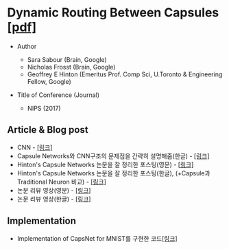 # Dynamic Routing Between Capsules [[pdf]](https://arxiv.org/pdf/1710.09829.pdf)

* Author
	* Sara Sabour (Brain, Google)
	* Nicholas Frosst (Brain, Google)
	* Geoffrey E Hinton (Emeritus Prof. Comp Sci, U.Toronto & Engineering Fellow, Google)

* Title of Conference (Journal)
	* NIPS (2017)


## Article & Blog post
* CNN - [[링크]](http://pythonkim.tistory.com/52)
* Capsule Networks와 CNN구조의 문제점을 간략히 설명해줌(한글) - [[링크]](https://jayhey.github.io/deep%20learning/2017/11/28/CapsNet_1/)
* Hinton's Capsule Networks 논문을 잘 정리한 포스팅(영문) - [[링크]](https://medium.com/ai%C2%B3-theory-practice-business/understanding-hintons-capsule-networks-part-i-intuition-b4b559d1159b)
* Hinton's Capsule Networks 논문을 잘 정리한 포스팅(한글), (+Capsule과 Traditional Neuron 비교) - [[링크]](https://medium.com/@bootpay.co.kr/%EC%BA%A1%EC%8A%90-%EB%84%A4%ED%8A%B8%EC%9B%8C%ED%81%AC-%EC%9D%B4%ED%95%B4%ED%95%98%EA%B8%B0-1-e32f4ed5e13)
* 논문 리뷰 영상(영문) - [[링크]](https://www.youtube.com/watch?v=pPN8d0E3900)
* 논문 리뷰 영상(한글) - [[링크]](https://www.youtube.com/watch?v=_YT_8CT2w_Q&t=1109s&list=PLlMkM4tgfjnJhhd4wn5aj8fVTYJwIpWkS&index=57)


## Implementation
* Implementation of CapsNet for MNIST를 구현한 코드[[링크]](https://github.com/soskek/dynamic_routing_between_capsules)

